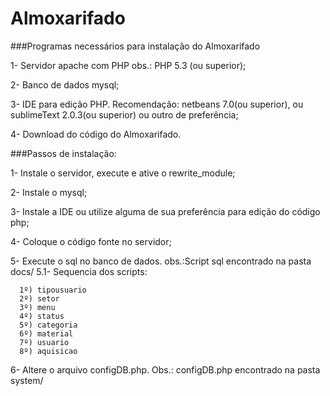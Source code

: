 Almoxarifado
==

###Programas necessários para instalação do Almoxarifado

1- Servidor apache com PHP obs.:  PHP 5.3 (ou superior);

2- Banco de dados mysql;

3- IDE para edição PHP. Recomendação: netbeans 7.0(ou superior), ou sublimeText 2.0.3(ou superior) ou outro de preferência;

4- Download do código do Almoxarifado.


###Passos de instalação:

1- Instale o servidor, execute e ative o rewrite_module;

2- Instale o mysql; 

3- Instale a IDE ou utilize alguma de sua preferência para edição do código php; 

4- Coloque o código fonte no servidor;

5- Execute o sql no banco de dados. obs.:Script sql encontrado na pasta docs/
  5.1- Sequencia dos scripts:
    
      1º) tipousuario
      2º) setor  
      3º) menu
      4º) status
      5º) categoria
      6º) material
      7º) usuario
      8º) aquisicao

6- Altere o arquivo configDB.php. Obs.: configDB.php encontrado na pasta system/
